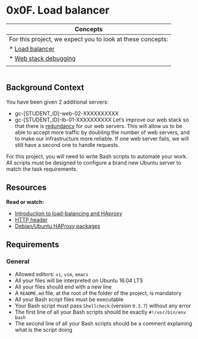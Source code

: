 # 0x0F. Load balancer

|Concepts                                                                       |
| ----------------------------------------------------------------------------- |
|For this project, we expect you to look at these concepts:                     |
| * [Load balancer]()                                                           |
| * [Web stack debugging](https://github.com/Amyn00/alx-system_engineering-devops/blob/master/0x0D-web_stack_debugging_0/WEB_STACK_DEBUGGING.md)                   |
|                                                                               |

<img src="">

## Background Context

You have been given 2 additional servers:

* gc-[STUDENT_ID]-web-02-XXXXXXXXXX
* gc-[STUDENT_ID]-lb-01-XXXXXXXXXX
Let’s improve our web stack so that there is [redundancy](https://en.wikipedia.org/wiki/Redundancy_%28engineering%29) for our web servers. This will allow us to be able to accept more traffic by doubling the number of web servers, and to make our infrastructure more reliable. If one web server fails, we will still have a second one to handle requests.

For this project, you will need to write Bash scripts to automate your work. All scripts must be designed to configure a brand new Ubuntu server to match the task requirements.

## Resources
**Read or watch:**

* [Introduction to load-balancing and HAproxy]()
* [HTTP header]()
* [Debian/Ubuntu HAProxy packages]()

## Requirements

### General

* Allowed editors: `vi`, `vim`, `emacs`
* All your files will be interpreted on Ubuntu 16.04 LTS
* All your files should end with a new line
* A `README.md` file, at the root of the folder of the project, is mandatory
* All your Bash script files must be executable
* Your Bash script must pass `Shellcheck` (version `0.3.7`) without any error
* The first line of all your Bash scripts should be exactly `#!/usr/bin/env bash`
* The second line of all your Bash scripts should be a comment explaining what is the script doing

